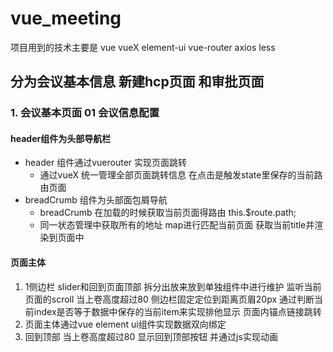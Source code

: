 # vue_meeting
项目用到的技术主要是 vue vueX element-ui vue-router axios less
## 分为会议基本信息 新建hcp页面 和审批页面
### 1. 会议基本页面 01 会议信息配置
#### header组件为头部导航栏  
- header 组件通过vuerouter 实现页面跳转
  - 通过vueX 统一管理全部页面跳转信息  在点击是触发state里保存的当前路由页面
- breadCrumb 组件为头部面包屑导航
  - breadCrumb 在加载的时候获取当前页面得路由 this.$route.path;
  - 同一状态管理中获取所有的地址 map进行匹配当前页面 获取当前title并渲染到页面中
#### 页面主体
1. 1侧边栏
slider和回到页面顶部 拆分出放来放到单独组件中进行维护
监听当前页面的scroll 当上卷高度超过80 侧边栏固定定位到距离页眉20px
通过判断当前index是否等于数据中保存的当前item来实现排他显示
页面内锚点链接跳转
2. 页面主体通过vue element ui组件实现数据双向绑定
3. 回到顶部 当上卷高度超过80 显示回到顶部按钮 并通过js实现动画